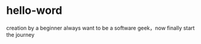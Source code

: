 # hello-word
creation by a beginner
always want to be a software geek，now finally start the journey
